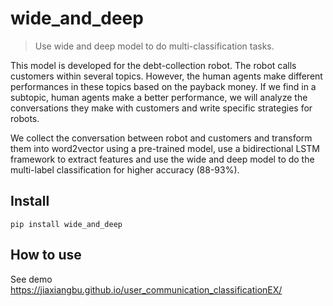 
<!--

#################################################
### THIS FILE WAS AUTOGENERATED! DO NOT EDIT! ###
#################################################
# file to edit: index.ipynb
# command to build the docs after a change: nbdev_build_docs

-->

# wide_and_deep

> Use wide and deep model to do multi-classification tasks.


This model is developed for the debt-collection robot. The robot calls customers within several topics. However, the human agents make different performances in these topics based on the payback money. If we find in a subtopic, human agents make a better performance, we will analyze the conversations they make with customers and write specific strategies for robots.

We collect the conversation between robot and customers and transform them into word2vector using a pre-trained model, use a bidirectional LSTM framework to extract features and use the wide and deep model to do the multi-label classification for higher accuracy (88-93%).

## Install

`pip install wide_and_deep`

## How to use

See demo https://jiaxiangbu.github.io/user_communication_classificationEX/
